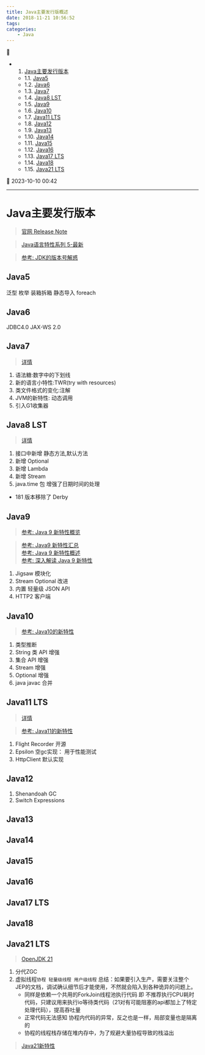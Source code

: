 ```yaml
---
title: Java主要发行版概述
date: 2018-11-21 10:56:52
tags: 
categories: 
    - Java
---
```


💠

- 1. [Java主要发行版本](#java主要发行版本)
    - 1.1. [Java5](#java5)
    - 1.2. [Java6](#java6)
    - 1.3. [Java7](#java7)
    - 1.4. [Java8 LST](#java8-lst)
    - 1.5. [Java9](#java9)
    - 1.6. [Java10](#java10)
    - 1.7. [Java11 LTS](#java11-lts)
    - 1.8. [Java12](#java12)
    - 1.9. [Java13](#java13)
    - 1.10. [Java14](#java14)
    - 1.11. [Java15](#java15)
    - 1.12. [Java16](#java16)
    - 1.13. [Java17 LTS](#java17-lts)
    - 1.14. [Java18](#java18)
    - 1.15. [Java21 LTS](#java21-lts)

💠 2023-10-10 00:42
****************************************
# Java主要发行版本
> [官网 Release Note](http://www.oracle.com/technetwork/java/javase/jdk-relnotes-index-2162236.html)

> [Java语言特性系列 5-最新](https://segmentfault.com/a/1190000004417288)

> [参考: JDK的版本号解惑](https://blog.csdn.net/bisal/article/details/118947676)  

## Java5
泛型 枚举 装箱拆箱 静态导入 foreach

## Java6 
JDBC4.0  JAX-WS 2.0

## Java7
> [详情](/Java/AdvancedLearning/Release/Java7.md)

1. 语法糖:数字中的下划线
1. 新的语言小特性:TWR(try with resources)
1. 类文件格式的变化:注解
1. JVM的新特性: 动态调用
1. 引入G1收集器

## Java8 LST
> [详情](/Java/AdvancedLearning/Release/Java8.md)

1. 接口中新增 静态方法,默认方法
1. 新增 Optional
1. 新增 Lambda
1. 新增 Stream
1. java.time 包 增强了日期时间的处理

- 181 版本移除了 Derby 

## Java9
> [参考: Java 9 新特性概览 ](http://www.runoob.com/java/java9-new-features.html)

> [参考: Java9 新特性汇总](http://www.infoq.com/cn/news/2014/09/java9)  
> [参考: Java 9 新特性概述](https://www.ibm.com/developerworks/cn/java/the-new-features-of-Java-9/index.html)  
> [参考: 深入解读 Java 9 新特性 ](https://mp.weixin.qq.com/s?__biz=MzAwMDU1MTE1OQ==&mid=2653549131&idx=1&sn=77997b94cc91fb7cbead6b7888f26474&chksm=813a63d3b64deac5506a5c0080718eb759720ec17538223af71b865f260428cc7c644d2d97de&scene=21#wechat_redirect)  

1. Jigsaw 模块化
1. Stream Optional 改进
1. 内置 轻量级 JSON API
1. HTTP2 客户端

## Java10 
> [参考: Java10的新特性](https://segmentfault.com/a/1190000014076481)

1. 类型推断
1. String 类 API 增强
1. 集合 API 增强
1. Stream 增强
1. Optional 增强
1. java javac 合并

## Java11 LTS
> [详情](/Java/AdvancedLearning/Release/Java11.md)

> [参考: Java11的新特性](https://segmentfault.com/a/1190000016527932#articleHeader5)

1. Flight Recorder 开源
1. Epsilon 空gc实现： 用于性能测试
1. HttpClient 默认实现

## Java12 
1. Shenandoah GC
1. Switch Expressions

## Java13 

## Java14

## Java15 

## Java16 

## Java17 LTS

## Java18

## Java21 LTS
> [OpenJDK  21](https://openjdk.org/projects/jdk/21/)

1. 分代ZGC 
1. 虚拟线程`协程 轻量级线程 用户级线程` 总结：如果要引入生产，需要关注整个JEP的文档，调试确认细节后才能使用，不然就会陷入到各种诡异的问题上。
    - 同样是依赖一个共用的ForkJoin线程池执行代码 即 不推荐执行CPU耗时代码，只建议用来执行io等待类代码（21对有可能阻塞的api都加上了特定处理代码），提高吞吐量
    - 正常代码无法感知 协程内代码的异常，反之也是一样，局部变量也是隔离的
    - 协程的线程栈存储在堆内存中，为了规避大量协程导致的栈溢出


> [Java21新特性](https://segmentfault.com/a/1190000044238496)
